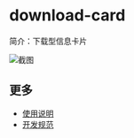 # download-card

简介：下载型信息卡片

![截图](https://img.alicdn.com/tfs/TB1HLu1hLDH8KJjy1XcXXcpdXXa-938-688.png)

## 更多

* [使用说明](http://gitlab.alibaba-inc.com/ice/notes/issues/830)
* [开发规范](http://gitlab.alibaba-inc.com/ice/notes/issues/830)
